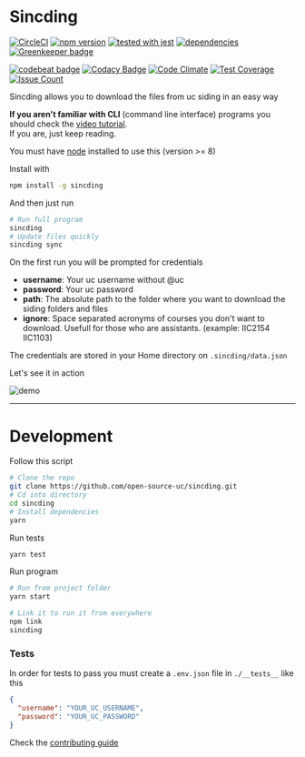 # Sincding

[![CircleCI](https://circleci.com/gh/open-source-uc/sincding.svg?style=svg)](https://circleci.com/gh/open-source-uc/sincding)
[![npm version](https://badge.fury.io/js/sincding.svg)](https://badge.fury.io/js/sincding)
[![tested with jest](https://img.shields.io/badge/tested_with-jest-99424f.svg)](https://github.com/facebook/jest)
[![dependencies](https://david-dm.org/open-source-uc/sincding.svg)](https://david-dm.org/open-source-uc/sincding)
[![Greenkeeper badge](https://badges.greenkeeper.io/open-source-uc/sincding.svg)](https://greenkeeper.io/)

[![codebeat badge](https://codebeat.co/badges/ae759384-0958-4133-a4cc-6edff513112c)](https://codebeat.co/projects/github-com-open-source-uc-sincding-dev)
[![Codacy Badge](https://api.codacy.com/project/badge/Grade/60a4b7c93d634c0bb99001c5021020cf)](https://www.codacy.com/app/negebauer/sincding?utm_source=github.com&amp;utm_medium=referral&amp;utm_content=open-source-uc/sincding&amp;utm_campaign=Badge_Grade)
[![Code Climate](https://codeclimate.com/github/open-source-uc/sincding/badges/gpa.svg)](https://codeclimate.com/github/open-source-uc/sincding)
[![Test Coverage](https://codeclimate.com/github/open-source-uc/sincding/badges/coverage.svg)](https://codeclimate.com/github/open-source-uc/sincding/coverage)
[![Issue Count](https://codeclimate.com/github/open-source-uc/sincding/badges/issue_count.svg)](https://codeclimate.com/github/open-source-uc/sincding)

Sincding allows you to download the files from uc siding in an easy way

**If you aren't familiar with CLI** (command line interface) programs you should check the [video tutorial](https://github.com/open-source-uc/sincding/blob/assets/tutorial.mp4).  
If you are, just keep reading.

You must have [node](https://nodejs.org) installed to use this (version >= 8)

Install with
```bash
npm install -g sincding
```

And then just run
```bash
# Run full program
sincding
# Update files quickly
sincding sync
```

On the first run you will be prompted for credentials
- **username**: Your uc username without @uc
- **password**: Your uc password
- **path**: The absolute path to the folder where you want to download the siding folders and files
- **ignore**: Space separated acronyms of courses you don't want to download. Usefull for those who are assistants. (example: IIC2154 IIC1103)

The credentials are stored in your Home directory on `.sincding/data.json`

Let's see it in action

![demo](https://github.com/open-source-uc/sincding/blob/assets/demo.gif)

***

# Development

Follow this script
```bash
# Clone the repo
git clone https://github.com/open-source-uc/sincding.git
# Cd into directory
cd sincding
# Install dependencies
yarn
```

Run tests
```bash
yarn test
```

Run program
```bash
# Run from project folder
yarn start

# Link it to run it from everywhere
npm link
sincding
```

### Tests

In order for tests to pass you must create a `.env.json` file in `./__tests__` like this
```json
{
  "username": "YOUR_UC_USERNAME",
  "password": "YOUR_UC_PASSWORD"
}
```

Check the [contributing guide](https://github.com/open-source-uc/sincding/blob/dev/CONTRIBUTING.md)
